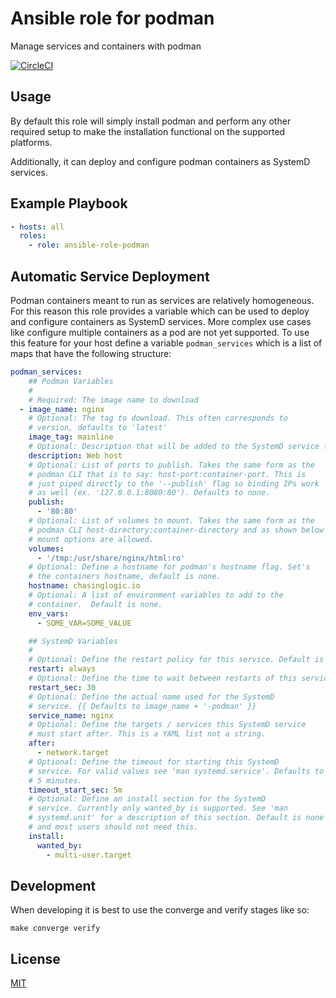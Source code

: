 Ansible role for podman
==================================

Manage services and containers with podman

[![CircleCI](https://img.shields.io/circleci/build/github/chasinglogic/ansible-role-podman/master?style=flat-square)](https://circleci.com/gh/chasinglogic/ansible-role-podman)

Usage
-----

By default this role will simply install podman and perform any other required
setup to make the installation functional on the supported platforms. 

Additionally, it can deploy and configure podman containers as SystemD services.

Example Playbook
----------------

```yaml
- hosts: all
  roles:
    - role: ansible-role-podman
```


Automatic Service Deployment
----------------------------

Podman containers meant to run as services are relatively
homogeneous. For this reason this role provides a variable which can
be used to deploy and configure containers as SystemD services. More
complex use cases like configure multiple containers as a pod are not
yet supported. To use this feature for your host define a variable
`podman_services` which is a list of maps that have the following
structure:

```yaml
podman_services:
    ## Podman Variables
    #
    # Required: The image name to download
  - image_name: nginx
    # Optional: The tag to download. This often corresponds to
    # version, defaults to 'latest'
    image_tag: mainline
    # Optional: Description that will be added to the SystemD service file
    description: Web host
    # Optional: List of ports to publish. Takes the same form as the
    # podman CLI that is to say: host-port:container-port. This is
    # just piped directly to the '--publish' flag so binding IPs work
    # as well (ex. '127.0.0.1:8080:80'). Defaults to none.
    publish:
      - '80:80'
    # Optional: List of volumes to mount. Takes the same form as the
    # podman CLI host-directory:container-directory and as shown below
    # mount options are allowed.
    volumes:
      - '/tmp:/usr/share/nginx/html:ro'
    # Optional: Define a hostname for podman's hostname flag. Set's
    # the containers hostname, default is none.
    hostname: chasinglogic.io
    # Optional: A list of environment variables to add to the
    # container.  Default is none.
    env_vars:
      - SOME_VAR=SOME_VALUE

    ## SystemD Variables
    #
    # Optional: Define the restart policy for this service. Default is always
    restart: always
    # Optional: Define the time to wait between restarts of this service in seconds. Default is 30
    restart_sec: 30
    # Optional: Define the actual name used for the SystemD
    # service. {{ Defaults to image_name + '-podman' }}
    service_name: nginx
    # Optional: Define the targets / services this SystemD service
    # must start after. This is a YAML list not a string.
    after:
      - network.target
    # Optional: Define the timeout for starting this SystemD
    # service. For valid values see 'man systemd.service'. Defaults to
    # 5 minutes.
    timeout_start_sec: 5m
    # Optional: Define an install section for the SystemD
    # service. Currently only wanted_by is supported. See 'man
    # systemd.unit' for a description of this section. Default is none
    # and most users should not need this.
    install:
      wanted_by:
        - multi-user.target
```

Development
-----------

When developing it is best to use the converge and verify stages like so:

```
make converge verify
```



License
-------

[MIT](LICENSE)
